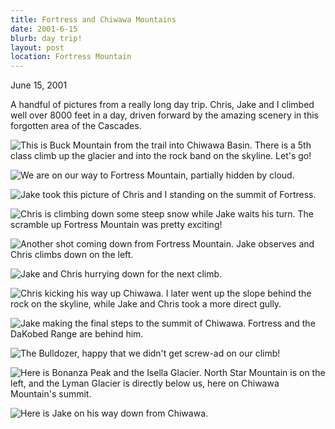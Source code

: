 ```yaml
---
title: Fortress and Chiwawa Mountains
date: 2001-6-15
blurb: day trip!
layout: post
location: Fortress Mountain
---
```


June 15, 2001

A handful of pictures from a really long day trip.  Chris, Jake and I climbed
well over 8000 feet in a day, driven forward by the amazing scenery in this
forgotten area of the Cascades.


![This is Buck Mountain from the trail into Chiwawa Basin. There is a 5th class climb
up the glacier and into the rock band on the skyline. Let's go!](images/articles/trips/2001/buckmtn.jpg)

![We are on our way to Fortress Mountain, partially hidden by cloud.](images/articles/trips/2001/begtravs.jpg)

![Jake took this picture of Chris and I standing on the summit of Fortress.](images/articles/trips/2001/meandchris.jpg)

![Chris is climbing down some steep snow while Jake waits his turn. The scramble up
Fortress Mountain was pretty exciting!](images/articles/trips/2001/downfste.jpg)

![Another shot coming down from Fortress Mountain. Jake observes and Chris climbs down
on the left.](images/articles/trips/2001/byesum.jpg)

![Jake and Chris hurrying down for the next climb.](images/articles/trips/2001/leavefort.jpg)

![Chris kicking his way up Chiwawa. I later went up the slope behind the rock on the skyline,
while Jake and Chris took a more direct gully.](images/articles/trips/2001/chiwawas.jpg)

![Jake making the final steps to the summit of Chiwawa. Fortress and the DaKobed Range
are behind him.](images/articles/trips/2001/finalslope.jpg)

![The Bulldozer, happy that we didn't get screw-ad on our climb!](images/articles/trips/2001/chrissumc.jpg)

![Here is Bonanza Peak and the Isella Glacier. North Star Mountain is on the left, and
the Lyman Glacier is directly below us, here on Chiwawa Mountain's summit.](images/articles/trips/2001/bonanza.jpg)

![Here is Jake on his way down from Chiwawa.](images/articles/trips/2001/jakedwnc.jpg)







